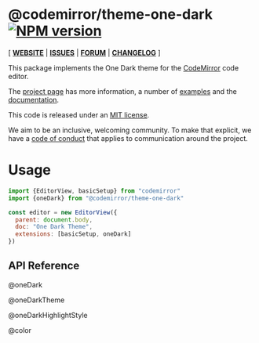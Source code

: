 <!-- NOTE: README.md is generated from src/README.md -->

# @codemirror/theme-one-dark [![NPM version](https://img.shields.io/npm/v/@codemirror/theme-one-dark.svg)](https://www.npmjs.org/package/@codemirror/theme-one-dark)

[ [**WEBSITE**](https://codemirror.net/) | [**ISSUES**](https://github.com/codemirror/dev/issues) | [**FORUM**](https://discuss.codemirror.net/c/next/) | [**CHANGELOG**](https://github.com/codemirror/theme-one-dark/blob/main/CHANGELOG.md) ]

This package implements the One Dark theme for the
[CodeMirror](https://codemirror.net/) code editor.

The [project page](https://codemirror.net/) has more information, a
number of [examples](https://codemirror.net/examples/) and the
[documentation](https://codemirror.net/docs/).

This code is released under an
[MIT license](https://github.com/codemirror/theme-one-dark/tree/main/LICENSE).

We aim to be an inclusive, welcoming community. To make that explicit,
we have a [code of
conduct](http://contributor-covenant.org/version/1/1/0/) that applies
to communication around the project.

# Usage

```javascript
import {EditorView, basicSetup} from "codemirror"
import {oneDark} from "@codemirror/theme-one-dark"

const editor = new EditorView({
  parent: document.body,
  doc: "One Dark Theme",
  extensions: [basicSetup, oneDark]
})
```

## API Reference

@oneDark

@oneDarkTheme

@oneDarkHighlightStyle

@color

